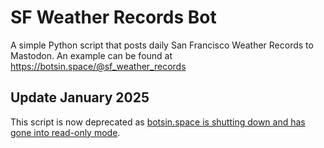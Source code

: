 # SF Weather Records Bot
A simple Python script that posts daily San Francisco Weather Records to Mastodon. An example can be found at https://botsin.space/@sf_weather_records

## Update January 2025

This script is now deprecated as [botsin.space is shutting down and has gone into read-only mode](https://botwiki.org/blog/botsin-space-server-closing-down/).

